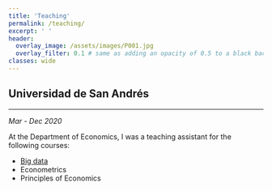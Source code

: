 ```yaml
---
title: 'Teaching'
permalink: /teaching/
excerpt: ' '
header:
  overlay_image: /assets/images/P001.jpg
  overlay_filter: 0.1 # same as adding an opacity of 0.5 to a black background
classes: wide
---
```


## Universidad de San Andrés
---
*Mar - Dec 2020*

At the Department of Economics, I was a teaching assistant for the following courses:

* [Big data](https://bigdataudesa.weebly.com/) 
* Econometrics
* Principles of Economics

